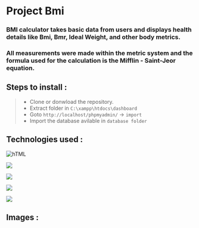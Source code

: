 # Project Bmi
### BMI calculator takes basic data from users and displays health details like Bmi, Bmr, Ideal Weight, and other body metrics.

### All measurements were made within the metric system and the formula used for the calculation is the Mifflin - Saint-Jeor equation.


## Steps to install :

>- Clone or donwload the repository.
>- Extract folder in ``` C:\xampp\htdocs\dashboard ```
>- Goto ``` http://localhost/phpmyadmin/ ``` -> ` import `
>- Import the database avilable in ``` database folder ```




## Technologies used :
![hTML](https://img.shields.io/badge/HTML-E34F26?style=for-the-badge&logo=html5&logoColor=white
)

![](https://img.shields.io/badge/CSS-1572B6?&style=for-the-badge&logo=css3&logoColor=white
)

![](https://img.shields.io/badge/JavaScript-F7DF1E?style=for-the-badge&logo=javascript&logoColor=black
)

![](https://img.shields.io/badge/jQuery-0769AD?style=for-the-badge&logo=jquery&logoColor=white
)

![](https://img.shields.io/badge/PHP-777BB4?style=for-the-badge&logo=php&logoColor=white)

## Images :
